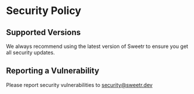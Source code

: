 # Security Policy

## Supported Versions

We always recommend using the latest version of Sweetr to ensure you get all security updates.

## Reporting a Vulnerability

Please report security vulnerabilities to security@sweetr.dev
